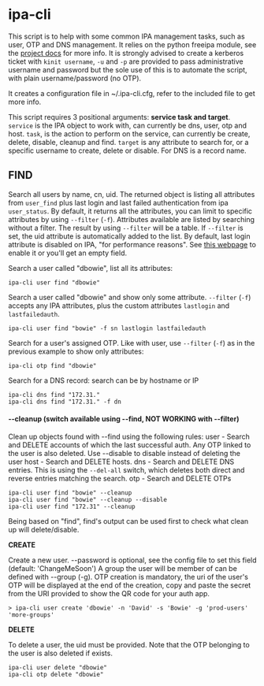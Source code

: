 # ipa-cli

This script is to help with some common IPA management tasks, such as user, OTP and DNS management. It relies on the python freeipa module, see the [project docs](https://python-freeipa.readthedocs.io/en/latest/) for more info.
It is strongly advised to create a kerberos ticket with `kinit username`, `-u` and `-p` are provided to pass administrative username and password but the sole use of this is to automate the script, with plain username/password (no OTP).

It creates a configuration file in ~/.ipa-cli.cfg, refer to the included file to get more info.

This script requires 3 positional arguments: **service task and target**.
`service` is the IPA object to work with, can currently be dns, user, otp and host.
`task`, is the action to perform on the service, can currently be create, delete, disable, cleanup and find.
`target` is any attribute to search for, or a specific username to create, delete or disable. For DNS is a record name.


## FIND

Search all users by name, cn, uid. The returned object is listing all attributes from `user_find` plus last login and last failed authentication from ipa `user_status`.
By default, it returns all the attributes, you can limit to specific attributes by using `--filter` (`-f`). Attributes available are listed by searching without a filter. The result by using `--filter` will be a table. If `--filter` is set, the uid attribute is automatically added to the list.
By default, last login attribute is disabled on IPA, "for performance reasons". See [this webpage](https://access.redhat.com/documentation/en-us/red_hat_enterprise_linux/7/html/linux_domain_identity_authentication_and_policy_guide/enabling-tracking-of-last-successful-kerberos-authentication)  to enable it or you'll get an empty field.

Search a user called "dbowie", list all its attributes:
```
ipa-cli user find "dbowie"
```
Search a user called "dbowie" and show only some attribute. `--filter` (`-f`) accepts any IPA attributes, plus the custom attributes `lastlogin` and `lastfailedauth`.
```
ipa-cli user find "bowie" -f sn lastlogin lastfailedauth
```
Search for a user's assigned OTP. Like with user, use `--filter` (`-f`) as in the previous example to show only attributes:
```
ipa-cli otp find "dbowie"
```
Search for a DNS record: search can be by hostname or IP
```
ipa-cli dns find "172.31."
ipa-cli dns find "172.31." -f dn
```

#### --cleanup (switch available using --find, NOT WORKING with --filter)

Clean up objects found with --find using the following rules:
user - Search and DELETE accounts of which the last successful auth. Any OTP linked to the user is also deleted. Use --disable to disable instead of deleting the user
host - Search and DELETE hosts.
dns - Search and DELETE DNS entries. This is using the `--del-all` switch, which deletes both direct and reverse entries matching the search.
otp - Search and DELETE OTPs

```
ipa-cli user find "bowie" --cleanup
ipa-cli user find "bowie" --cleanup --disable
ipa-cli user find "172.31" --cleanup
```

Being based on "find", find's output can be used first to check what clean up will delete/disable.


**CREATE**

Create a new user. --password is optional, see the config file to set this field (default: 'ChangeMeSoon')
A group the user will be member of can be defined with --group (-g). OTP creation is mandatory, the uri of the user's OTP
will be displayed at the end of the creation, copy and paste the secret from the URI provided to show the QR code for your auth app.
```
> ipa-cli user create 'dbowie' -n 'David' -s 'Bowie' -g 'prod-users' 'more-groups'
```


**DELETE**

To delete a user, the uid must be provided. Note that the OTP belonging to the user is also deleted if exists.
```
ipa-cli user delete "dbowie"
ipa-cli otp delete "dbowie"
```

